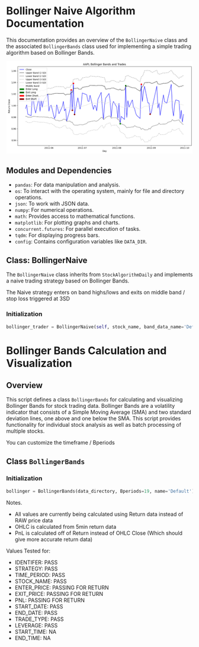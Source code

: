 # Bollinger Naive Algorithm Documentation

This documentation provides an overview of the `BollingerNaive` class and the associated `BollingerBands` class used for implementing a simple trading algorithm based on Bollinger Bands.


![Alt text](/../assets/bollingergraph.png)



## Modules and Dependencies

- `pandas`: For data manipulation and analysis.
- `os`: To interact with the operating system, mainly for file and directory operations.
- `json`: To work with JSON data.
- `numpy`: For numerical operations.
- `math`: Provides access to mathematical functions.
- `matplotlib`: For plotting graphs and charts.
- `concurrent.futures`: For parallel execution of tasks.
- `tqdm`: For displaying progress bars.
- `config`: Contains configuration variables like `DATA_DIR`.

## Class: BollingerNaive

The `BollingerNaive` class inherits from `StockAlgorithmDaily` and implements a naive trading strategy based on Bollinger Bands.

The Naive strategy enters on band highs/lows and exits on middle band / stop loss triggered at 3SD

### Initialization

```python
bollinger_trader = BollingerNaive(self, stock_name, band_data_name='Default', identifier=-1, time_period='Daily', reset_indexes=False, step=0)
```



# Bollinger Bands Calculation and Visualization

## Overview
This script defines a class `BollingerBands` for calculating and visualizing Bollinger Bands for stock trading data. Bollinger Bands are a volatility indicator that consists of a Simple Moving Average (SMA) and two standard deviation lines, one above and one below the SMA. This script provides functionality for individual stock analysis as well as batch processing of multiple stocks.

You can customize the timeframe / Bperiods

## Class `BollingerBands`

### Initialization

```python
bollinger = BollingerBands(data_directory, Bperiods=19, name='Default')
```


Notes. 
- All values are currently being calculated using Return data instead of RAW price data
- OHLC is calculated from 5min return data
- PnL is calculated off of Return instead of OHLC Close (Which should give more accurate return data)

Values Tested for:
- IDENTIFER: PASS
- STRATEGY: PASS
- TIME_PERIOD: PASS
- STOCK_NAME: PASS
- ENTER_PRICE: PASSING FOR RETURN
- EXIT_PRICE: PASSING FOR RETURN
- PNL: PASSING FOR RETURN
- START_DATE: PASS
- END_DATE: PASS
- TRADE_TYPE: PASS
- LEVERAGE: PASS
- START_TIME: NA
- END_TIME: NA
    

